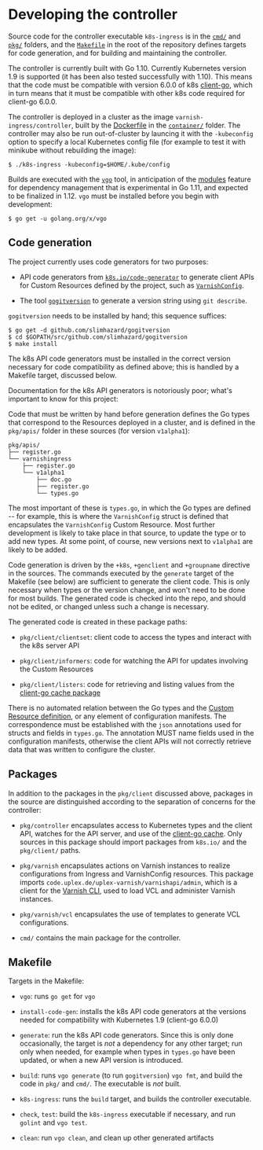 # Developing the controller

Source code for the controller executable ``k8s-ingress`` is in the
[``cmd/``](/cmd) and [``pkg/``](/pkg) folders, and the
[``Makefile``](/Makefile) in the root of the repository defines
targets for code generation, and for building and maintaining the
controller.

The controller is currently built with Go 1.10. Currently Kubernetes
version 1.9 is supported (it has been also tested successfully with
1.10). This means that the code must be compatible with version 6.0.0
of k8s [client-go](https://github.com/kubernetes/client-go), which in
turn means that it must be compatible with other k8s code required for
client-go 6.0.0.

The controller is deployed in a cluster as the image
``varnish-ingress/controller``, built by the
[Dockerfile](/container/Dockerfile.controller) in the
[``container/``](/container) folder. The controller may also be run
out-of-cluster by launcing it with the ``-kubeconfig`` option to
specify a local Kubernetes config file (for example to test it with
minikube without rebuilding the image):

```
$ ./k8s-ingress -kubeconfig=$HOME/.kube/config
```

Builds are executed with the [``vgo``](https://github.com/golang/vgo)
tool, in anticipation of the
[modules](https://github.com/golang/go/wiki/Modules) feature for
dependency management that is experimental in Go 1.11, and expected to
be finalized in 1.12. ``vgo`` must be installed before you begin with
development:

```
$ go get -u golang.org/x/vgo
```

## Code generation

The project currently uses code generators for two purposes:

* API code generators from
  [``k8s.io/code-generator``](https://github.com/kubernetes/code-generator)
  to generate client APIs for Custom Resources defined by the project,
  such as [``VarnishConfig``](/docs/ref-varnish-cfg.md).

* The tool
  [``gogitversion``](https://github.com/slimhazard/gogitversion) to
  generate a version string using ``git describe``.

``gogitversion`` needs to be installed by hand; this sequence
suffices:

```
$ go get -d github.com/slimhazard/gogitversion
$ cd $GOPATH/src/github.com/slimhazard/gogitversion
$ make install
```

The k8s API code generators must be installed in the correct version
necessary for code compatibility as defined above; this is handled by
a Makefile target, discussed below.

Documentation for the k8s API generators is notoriously poor; what's
important to know for this project:

Code that must be written by hand before generation defines the Go
types that correspond to the Resources deployed in a cluster, and is
defined in the ``pkg/apis/`` folder in these sources (for version
``v1alpha1``):

```
pkg/apis/
├── register.go
└── varnishingress
    ├── register.go
    └── v1alpha1
        ├── doc.go
        ├── register.go
        └── types.go
```
The most important of these is ``types.go``, in which the Go types are
defined -- for example, this is where the ``VarnishConfig`` struct is
defined that encapsulates the ``VarnishConfig`` Custom Resource. Most
further development is likely to take place in that source, to update
the type or to add new types. At some point, of course, new versions
next to ``v1alpha1`` are likely to be added.

Code generation is driven by the ``+k8s``, ``+genclient`` and
``+groupname`` directive in the sources. The commands executed by the
``generate`` target of the Makefile (see below) are sufficient to
generate the client code. This is only necessary when types or the
version change, and won't need to be done for most builds. The
generated code is checked into the repo, and should not be edited, or
changed unless such a change is necessary.

The generated code is created in these package paths:

* ``pkg/client/clientset``: client code to access the types and interact
  with the k8s server API

* ``pkg/client/informers``: code for watching the API for updates
  involving the Custom Resources

* ``pkg/client/listers``: code for retrieving and listing values from
  the [client-go cache package](https://godoc.org/k8s.io/client-go/tools/cache)

There is no automated relation between the Go types and the
[Custom Resource definition](/docs/varnishcfg-crd.yaml), or any element
of configuration manifests. The correspondence must be established
with the ``json`` annotations used for structs and fields in ``types.go``.
The annotation MUST name fields used in the configuration manifests,
otherwise the client APIs will not correctly retrieve data that was
written to configure the cluster.

## Packages

In addition to the packages in the ``pkg/client`` discussed above,
packages in the source are distinguished according to the separation
of concerns for the controller:

* ``pkg/controller`` encapsulates access to Kubernetes types and the
  client API, watches for the API server, and use of the
  [client-go cache](https://godoc.org/k8s.io/client-go/tools/cache).
  Only sources in this package should import packages from ``k8s.io/``
  and the ``pkg/client/`` paths.

* ``pkg/varnish`` encapsulates actions on Varnish instances to
  realize configurations from Ingress and VarnishConfig resources.
  This package imports ``code.uplex.de/uplex-varnish/varnishapi/admin``,
  which is a client for the
  [Varnish CLI](https://varnish-cache.org/docs/6.1/reference/varnish-cli.html),
  used to load VCL and administer Varnish instances.

* ``pkg/varnish/vcl`` encapsulates the use of templates to generate
  VCL configurations.

* ``cmd/`` contains the main package for the controller.

## Makefile

Targets in the Makefile:

* ``vgo``: runs ``go get`` for ``vgo``

* ``install-code-gen``: installs the k8s API code generators at the
  versions needed for compatibility with Kubernetes 1.9 (client-go 6.0.0)

* ``generate``: run the k8s API code generators. Since this is only
  done occasionally, the target is *not* a dependency for any other
  target; run only when needed, for example when types in ``types.go``
  have been updated, or when a new API version is introduced.

* ``build``: runs ``vgo generate`` (to run ``gogitversion``) ``vgo fmt``,
  and build the code in ``pkg/`` and ``cmd/``. The executable is *not*
  built.

* ``k8s-ingress``: runs the ``build`` target, and builds the
  controller executable.

* ``check``, ``test``: build the ``k8s-ingress`` executable if
  necessary, and run ``golint`` and ``vgo test``.

* ``clean``: run ``vgo clean``, and clean up other generated artifacts
